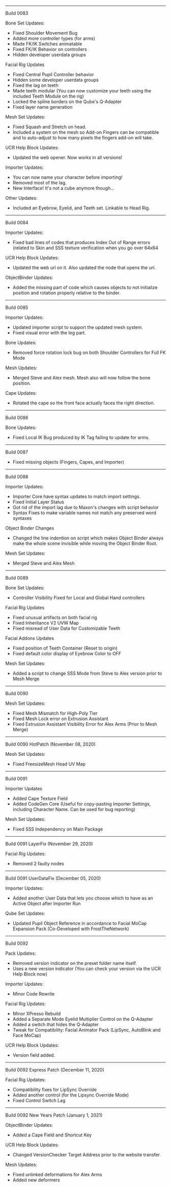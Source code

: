 ----------
Build 0083

Bone Set Updates:
- Fixed Shoulder Movement Bug
- Added more controller types (for arms)
- Made FK/IK Switches animatable
- Fixed FK/IK Behavior on controllers
- Hidden developer userdata groups

Facial Rig Updates
- Fixed Central Pupil Controller behavior
- Hidden some developer userdata groups
- Fixed the lag on teeth
- Made teeth modular (You can now customize your teeth using the included Teeth Module on the rig)
- Locked the spline borders on the Qube's Q-Adapter
- Fixed layer name generation

Mesh Set Updates:
- Fixed Squash and Stretch on head.
- Included a system on the mesh so Add-on Fingers can be compatible and to auto-adjust to how many pixels the fingers add-on will take.

UCR Help Block Updates:
- Updated the web opener. Now works in all versions!

Importer Updates:
- You can now name your character before importing!
- Removed most of the lag.
- New Interface! It's not a cube anymore though...

Other Updates:
- Included an Eyebrow, Eyelid, and Teeth set. Linkable to Head Rig.

----------
Build 0084

Importer Updates:
- Fixed bad lines of codes that produces Index Out of Range errors (related to Skin and SSS texture verification when you go over 64x64

UCR Help Block Updates:
- Updated the web url on it. Also updated the node that opens the url.

ObjectBinder Updates:
- Added the missing part of code which causes objects to not initialize position and rotation properly relative to the binder.

----------
Build 0085

Importer Updates:
- Updated importer script to support the updated mesh system.
- Fixed visual error with the leg part.

Bone Updates:
- Removed force rotation lock bug on both Shoulder Controllers for Full FK Mode

Mesh Updates:
- Merged Steve and Alex mesh. Mesh also will now follow the bone position.

Cape Updates:
- Rotated the cape so the front face actually faces the right direction.

----------
Build 0086

Bone Updates:
- Fixed Local IK Bug produced by IK Tag failing to update for arms.

----------
Build 0087
- Fixed missing objects (Fingers, Capes, and Importer)

----------
Build 0088

Importer Updates:
- Importer Core have syntax updates to match import settings.
- Fixed Initial Layer Status
- Got rid of the import lag due to Maxon's changes with script behavior
- Syntax Fixes to make variable names not match any preserved word syntaxes

Object Binder Changes
- Changed the line indention on script which makes Object Binder always make the whole scene invisible while moving the Object Binder Root.

Mesh Set Updates:
- Merged Steve and Alex Mesh

---------
Build 0089

Bone Set Updates:
- Controller Visibility Fixed for Local and Global Hand controllers

Facial Rig Updates
- Fixed unusual artifacts on both facial rig
- Fixed Inheritance V2 UVW Map
- Fixed misread of User Data for Customizable Teeth

Facial Addons Updates
- Fixed position of Teeth Container (Reset to origin)
- Fixed default color display of Eyebrow Color to OFF

Mesh Set Updates:
- Added a script to change SSS Mode from Steve to Alex version prior to Mesh Merge

----------
Build 0090

Mesh Set Updates:
- Fixed Mesh Mismatch for High-Poly Tier
- Fixed Mesh Lock error on Extrusion Assistant
- Fixed Extrusion Assistant Visibility Error for Alex Arms (Prior to Mesh Merge)

----------
Build 0090 HotPatch (November 08, 2020)

Mesh Set Updates:
- Fixed FreesizeMesh Head UV Map

----------
Build 0091

Importer Updates
- Added Cape Texture Field
- Added CodeGen Core (Useful for copy-pasting Importer Settings, including Character Name. Can be used for bug reporting)

Mesh Set Updates:
- Fixed SSS Independency on Main Package

----------
Build 0091 LayerFix (November 29, 2020)

Facial Rig Updates:
- Removed 2 faulty nodes

----------
Build 0091 UserDataFix (December 05, 2020)

Importer Updates:
- Added another User Data that lets you choose which to have as an Active Object after Importer Run

Qube Set Updates:
- Updated Pupil Object Reference in accordance to Facial MoCap Expansion Pack (Co-Developed with FrostTheNetwork)

----------
Build 0092

Pack Updates:
- Removed version indicator on the preset folder name itself.
- Uses a new version indicator (You can check your version via the UCR Help Block now)

Importer Updates:
- Minor Code Rewrite

Facial Rig Updates:
- Minor XPresso Rebuild
- Added a Separate Mode Eyelid Multiplier Control on the Q-Adapter
- Added a switch that hides the Q-Adapter
- Tweak for Compatibility: Facial Animator Pack (LipSync, AutoBlink and Face MoCap)

UCR Help Block Updates:
- Version field added.

----------
Build 0092 Express Patch (December 11, 2020)

Facial Rig Updates:
- Compatibility fixes for LipSync Override
- Added another control (for the Lipsync Override Mode)
- Fixed Control Switch Lag

----------
Build 0092 New Years Patch (January 1, 2021)

ObjectBinder Updates:
- Added a Cape Field and Shortcut Key

UCR Help Block Updates:
- Changed VersionChecker Target Address prior to the website transfer.

Mesh Updates:
- Fixed unlinked deformations for Alex Arms
- Added new deformers
